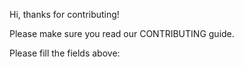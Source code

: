  
  Hi, thanks for contributing!
  
  Please make sure you read our CONTRIBUTING guide.

Please fill the fields above:
  

  
  <!-- If applied, this commit will... -->
  
  <!-- Why is this change being made? -->
  
  <!-- # Provide links to any relevant tickets, URLs or other resources -->
